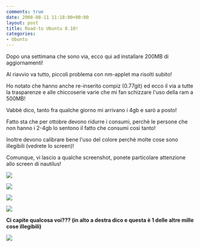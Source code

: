 ```yaml
---
comments: true
date: 2008-08-11 11:18:00+00:00
layout: post
title: Road-to Ubuntu 8.10!
categories:
- Ubuntu
---
```


Dopo una settimana che sono via, ecco qui ad installare 200MB di aggiornamenti!

Al riavvio va tutto, piccoli problema con nm-applet ma risolti subito!

Ho notato che hanno anche re-inserito compiz (0.77git) ed ecco il via a tutte la trasparenze e alle chiccoserie varie che mi fan schizzare l'uso della ram a 500MB!

Vabbè dico, tanto fra qualche giorno mi arrivano i 4gb e sarò a posto!

Fatto sta che per ottobre devono ridurre i consumi, perchè le persone che non hanno i 2-4gb lo sentono il fatto che consumi così tanto!

Inoltre devono calibrare bene l'uso del colore perchè molte cose sono illegibili (vedrete lo screen)!

Comunque, vi lascio a qualche screenshot, ponete particolare attenzione allo screen di nautilus!

[![](http://www.allfreeportal.com/imghost/thumbs/66973Schermata-1.png)](http://www.allfreeportal.com/imghost/viewer.php?id=66973Schermata-1.png)

[![](http://www.allfreeportal.com/imghost/thumbs/549984Schermata-2.png)](http://www.allfreeportal.com/imghost/viewer.php?id=549984Schermata-2.png)

[![](http://www.allfreeportal.com/imghost/thumbs/456204Schermata-3.png)](http://www.allfreeportal.com/imghost/viewer.php?id=456204Schermata-3.png)

[![](http://www.allfreeportal.com/imghost/thumbs/619127Schermata-4.png)](http://www.allfreeportal.com/imghost/viewer.php?id=619127Schermata-4.png)

**Ci capite qualcosa voi??? (in alto a destra dico e questa è 1 delle altre mille cose illegibili)**

[![](http://www.allfreeportal.com/imghost/thumbs/673098Schermata.png)](http://www.allfreeportal.com/imghost/viewer.php?id=673098Schermata.png)
